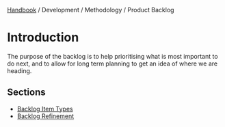 [Handbook](../../README.md) / Development / Methodology / Product Backlog

# Introduction

The purpose of the backlog is to help prioritising what is most important to do next, and to allow for long term planning to get an idea of where we are heading.

## Sections

- [Backlog Item Types](backlog-item-types.md)
- [Backlog Refinement](backlog-refinement.md)